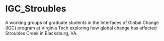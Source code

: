 # IGC_Stroubles
A working groups of graduate students in the Interfaces of Global Change (IGC) program at Virginia Tech exploring how global change has affected Stroubles Creek in Blacksburg, VA.
